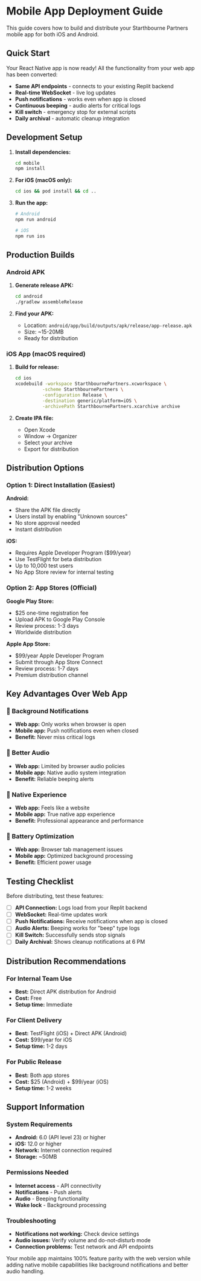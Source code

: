 # Mobile App Deployment Guide

This guide covers how to build and distribute your Starthbourne Partners mobile app for both iOS and Android.

## Quick Start

Your React Native app is now ready! All the functionality from your web app has been converted:

- **Same API endpoints** - connects to your existing Replit backend
- **Real-time WebSocket** - live log updates
- **Push notifications** - works even when app is closed
- **Continuous beeping** - audio alerts for critical logs
- **Kill switch** - emergency stop for external scripts
- **Daily archival** - automatic cleanup integration

## Development Setup

1. **Install dependencies:**
   ```bash
   cd mobile
   npm install
   ```

2. **For iOS (macOS only):**
   ```bash
   cd ios && pod install && cd ..
   ```

3. **Run the app:**
   ```bash
   # Android
   npm run android
   
   # iOS  
   npm run ios
   ```

## Production Builds

### Android APK

1. **Generate release APK:**
   ```bash
   cd android
   ./gradlew assembleRelease
   ```

2. **Find your APK:**
   - Location: `android/app/build/outputs/apk/release/app-release.apk`
   - Size: ~15-20MB
   - Ready for distribution

### iOS App (macOS required)

1. **Build for release:**
   ```bash
   cd ios
   xcodebuild -workspace StarthbournePartners.xcworkspace \
             -scheme StarthbournePartners \
             -configuration Release \
             -destination generic/platform=iOS \
             -archivePath StarthbournePartners.xcarchive archive
   ```

2. **Create IPA file:**
   - Open Xcode
   - Window → Organizer
   - Select your archive
   - Export for distribution

## Distribution Options

### Option 1: Direct Installation (Easiest)

**Android:**
- Share the APK file directly
- Users install by enabling "Unknown sources"
- No store approval needed
- Instant distribution

**iOS:**
- Requires Apple Developer Program ($99/year)
- Use TestFlight for beta distribution
- Up to 10,000 test users
- No App Store review for internal testing

### Option 2: App Stores (Official)

**Google Play Store:**
- $25 one-time registration fee
- Upload APK to Google Play Console
- Review process: 1-3 days
- Worldwide distribution

**Apple App Store:**
- $99/year Apple Developer Program
- Submit through App Store Connect
- Review process: 1-7 days
- Premium distribution channel

## Key Advantages Over Web App

### 🔔 Background Notifications
- **Web app:** Only works when browser is open
- **Mobile app:** Push notifications even when closed
- **Benefit:** Never miss critical logs

### 🎵 Better Audio
- **Web app:** Limited by browser audio policies
- **Mobile app:** Native audio system integration
- **Benefit:** Reliable beeping alerts

### 📱 Native Experience
- **Web app:** Feels like a website
- **Mobile app:** True native app experience
- **Benefit:** Professional appearance and performance

### 🔋 Battery Optimization
- **Web app:** Browser tab management issues
- **Mobile app:** Optimized background processing
- **Benefit:** Efficient power usage

## Testing Checklist

Before distributing, test these features:

- [ ] **API Connection:** Logs load from your Replit backend
- [ ] **WebSocket:** Real-time updates work
- [ ] **Push Notifications:** Receive notifications when app is closed
- [ ] **Audio Alerts:** Beeping works for "beep" type logs
- [ ] **Kill Switch:** Successfully sends stop signals
- [ ] **Daily Archival:** Shows cleanup notifications at 6 PM

## Distribution Recommendations

### For Internal Team Use
- **Best:** Direct APK distribution for Android
- **Cost:** Free
- **Setup time:** Immediate

### For Client Delivery
- **Best:** TestFlight (iOS) + Direct APK (Android)
- **Cost:** $99/year for iOS
- **Setup time:** 1-2 days

### For Public Release
- **Best:** Both app stores
- **Cost:** $25 (Android) + $99/year (iOS)
- **Setup time:** 1-2 weeks

## Support Information

### System Requirements
- **Android:** 6.0 (API level 23) or higher
- **iOS:** 12.0 or higher
- **Network:** Internet connection required
- **Storage:** ~50MB

### Permissions Needed
- **Internet access** - API connectivity
- **Notifications** - Push alerts
- **Audio** - Beeping functionality
- **Wake lock** - Background processing

### Troubleshooting
- **Notifications not working:** Check device settings
- **Audio issues:** Verify volume and do-not-disturb mode
- **Connection problems:** Test network and API endpoints

Your mobile app maintains 100% feature parity with the web version while adding native mobile capabilities like background notifications and better audio handling.
